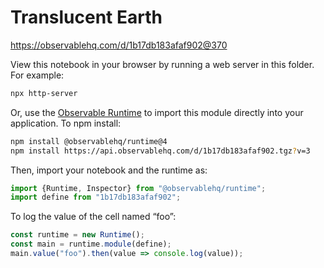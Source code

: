 # Translucent Earth

https://observablehq.com/d/1b17db183afaf902@370

View this notebook in your browser by running a web server in this folder. For
example:

~~~sh
npx http-server
~~~

Or, use the [Observable Runtime](https://github.com/observablehq/runtime) to
import this module directly into your application. To npm install:

~~~sh
npm install @observablehq/runtime@4
npm install https://api.observablehq.com/d/1b17db183afaf902.tgz?v=3
~~~

Then, import your notebook and the runtime as:

~~~js
import {Runtime, Inspector} from "@observablehq/runtime";
import define from "1b17db183afaf902";
~~~

To log the value of the cell named “foo”:

~~~js
const runtime = new Runtime();
const main = runtime.module(define);
main.value("foo").then(value => console.log(value));
~~~
